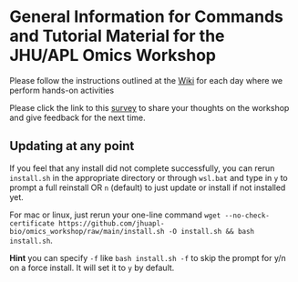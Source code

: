 # General Information for Commands and Tutorial Material for the JHU/APL Omics Workshop

Please follow the instructions outlined at the [Wiki](https://github.com/jhuapl-bio/omics_workshop/wiki) for each day where we perform hands-on activities

Please click the link to this [survey](https://forms.gle/wavt4vFu1Rr24nNC8) to share your thoughts on the workshop and give feedback for the next time. 

## Updating at any point

If you feel that any install did not complete successfully, you can rerun `install.sh` in the appropriate directory or through `wsl.bat` and type in `y` to prompt a full reinstall OR `n` (default) to just update or install if not installed yet. 

For mac or linux, just rerun your one-line command `wget --no-check-certificate https://github.com/jhuapl-bio/omics_workshop/raw/main/install.sh -O install.sh && bash install.sh`. 

**Hint** you can specify `-f` like `bash install.sh -f` to skip the prompt for y/n on a force install. It will set it to `y` by default. 



